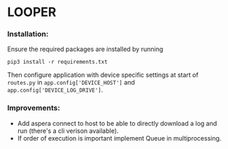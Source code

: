 # LOOPER

### Installation:
Ensure the required packages are installed by running 

```pip3 install -r requirements.txt```

Then configure application with device specific settings at start of `routes.py` in `app.config['DEVICE_HOST']` and `app.config['DEVICE_LOG_DRIVE']`.

### Improvements:
- Add aspera connect to host to be able to directly download a log and run (there's a cli verison available).
- If order of execution is important implement Queue in multiprocessing.